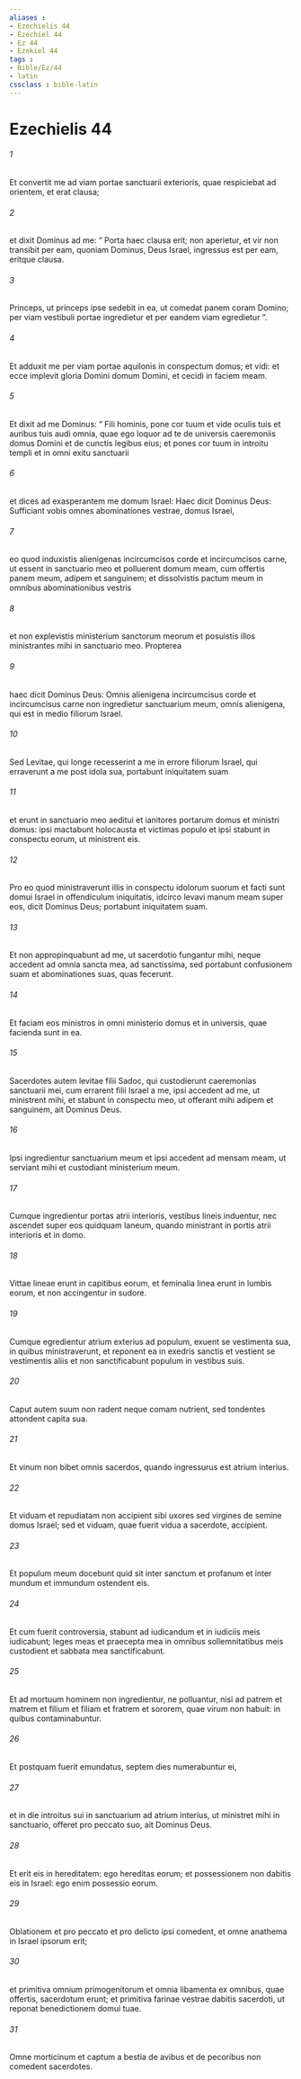 ```yaml
---
aliases : 
- Ezechielis 44
- Ézéchiel 44
- Ez 44
- Ezekiel 44
tags : 
- Bible/Ez/44
- latin
cssclass : bible-latin
---
```


# Ezechielis 44

###### 1
Et convertit me ad viam portae sanctuarii exterioris, quae respiciebat ad orientem, et erat clausa; 
###### 2
et dixit Dominus ad me: “ Porta haec clausa erit; non aperietur, et vir non transibit per eam, quoniam Dominus, Deus Israel, ingressus est per eam, eritque clausa. 
###### 3
Princeps, ut princeps ipse sedebit in ea, ut comedat panem coram Domino; per viam vestibuli portae ingredietur et per eandem viam egredietur ”.
###### 4
Et adduxit me per viam portae aquilonis in conspectum domus; et vidi: et ecce implevit gloria Domini domum Domini, et cecidi in faciem meam. 
###### 5
Et dixit ad me Dominus: “ Fili hominis, pone cor tuum et vide oculis tuis et auribus tuis audi omnia, quae ego loquor ad te de universis caeremoniis domus Domini et de cunctis legibus eius; et pones cor tuum in introitu templi et in omni exitu sanctuarii 
###### 6
et dices ad exasperantem me domum Israel: Haec dicit Dominus Deus: Sufficiant vobis omnes abominationes vestrae, domus Israel, 
###### 7
eo quod induxistis alienigenas incircumcisos corde et incircumcisos carne, ut essent in sanctuario meo et polluerent domum meam, cum offertis panem meum, adipem et sanguinem; et dissolvistis pactum meum in omnibus abominationibus vestris 
###### 8
et non explevistis ministerium sanctorum meorum et posuistis illos ministrantes mihi in sanctuario meo. Propterea 
###### 9
haec dicit Dominus Deus: Omnis alienigena incircumcisus corde et incircumcisus carne non ingredietur sanctuarium meum, omnis alienigena, qui est in medio filiorum Israel.
###### 10
Sed Levitae, qui longe recesserint a me in errore filiorum Israel, qui erraverunt a me post idola sua, portabunt iniquitatem suam 
###### 11
et erunt in sanctuario meo aeditui et ianitores portarum domus et ministri domus: ipsi mactabunt holocausta et victimas populo et ipsi stabunt in conspectu eorum, ut ministrent eis. 
###### 12
Pro eo quod ministraverunt illis in conspectu idolorum suorum et facti sunt domui Israel in offendiculum iniquitatis, idcirco levavi manum meam super eos, dicit Dominus Deus; portabunt iniquitatem suam. 
###### 13
Et non appropinquabunt ad me, ut sacerdotio fungantur mihi, neque accedent ad omnia sancta mea, ad sanctissima, sed portabunt confusionem suam et abominationes suas, quas fecerunt. 
###### 14
Et faciam eos ministros in omni ministerio domus et in universis, quae facienda sunt in ea.
###### 15
Sacerdotes autem levitae filii Sadoc, qui custodierunt caeremonias sanctuarii mei, cum errarent filii Israel a me, ipsi accedent ad me, ut ministrent mihi, et stabunt in conspectu meo, ut offerant mihi adipem et sanguinem, ait Dominus Deus. 
###### 16
Ipsi ingredientur sanctuarium meum et ipsi accedent ad mensam meam, ut serviant mihi et custodiant ministerium meum. 
###### 17
Cumque ingredientur portas atrii interioris, vestibus lineis induentur, nec ascendet super eos quidquam laneum, quando ministrant in portis atrii interioris et in domo. 
###### 18
Vittae lineae erunt in capitibus eorum, et feminalia linea erunt in lumbis eorum, et non accingentur in sudore. 
###### 19
Cumque egredientur atrium exterius ad populum, exuent se vestimenta sua, in quibus ministraverunt, et reponent ea in exedris sanctis et vestient se vestimentis aliis et non sanctificabunt populum in vestibus suis. 
###### 20
Caput autem suum non radent neque comam nutrient, sed tondentes attondent capita sua. 
###### 21
Et vinum non bibet omnis sacerdos, quando ingressurus est atrium interius. 
###### 22
Et viduam et repudiatam non accipient sibi uxores sed virgines de semine domus Israel; sed et viduam, quae fuerit vidua a sacerdote, accipient. 
###### 23
Et populum meum docebunt quid sit inter sanctum et profanum et inter mundum et immundum ostendent eis. 
###### 24
Et cum fuerit controversia, stabunt ad iudicandum et in iudiciis meis iudicabunt; leges meas et praecepta mea in omnibus sollemnitatibus meis custodient et sabbata mea sanctificabunt. 
###### 25
Et ad mortuum hominem non ingredientur, ne polluantur, nisi ad patrem et matrem et filium et filiam et fratrem et sororem, quae virum non habuit: in quibus contaminabuntur. 
###### 26
Et postquam fuerit emundatus, septem dies numerabuntur ei, 
###### 27
et in die introitus sui in sanctuarium ad atrium interius, ut ministret mihi in sanctuario, offeret pro peccato suo, ait Dominus Deus. 
###### 28
Et erit eis in hereditatem: ego hereditas eorum; et possessionem non dabitis eis in Israel: ego enim possessio eorum. 
###### 29
Oblationem et pro peccato et pro delicto ipsi comedent, et omne anathema in Israel ipsorum erit; 
###### 30
et primitiva omnium primogenitorum et omnia libamenta ex omnibus, quae offertis, sacerdotum erunt; et primitiva farinae vestrae dabitis sacerdoti, ut reponat benedictionem domui tuae. 
###### 31
Omne morticinum et captum a bestia de avibus et de pecoribus non comedent sacerdotes.
